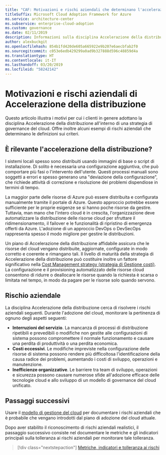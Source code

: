```yaml
---
title: "CAF: Motivazioni e rischi aziendali che determinano l'accelerazione della distribuzione"
titleSuffix: Microsoft Cloud Adoption Framework for Azure
ms.service: architecture-center
ms.subservice: enterprise-cloud-adoption
ms.custom: governance
ms.date: 02/11/2019
description: Informazioni sulla disciplina Accelerazione della distribuzione come parte di una strategia di governance del cloud.
author: alexbuckgit
ms.openlocfilehash: 854b1fd420de605a665922e9b207e6aecbfab2f0
ms.sourcegitcommit: c053e6edb429299a0ad9b327888d596c48859d4a
ms.translationtype: HT
ms.contentlocale: it-IT
ms.lasthandoff: 03/20/2019
ms.locfileid: "58242142"
---
```

# <a name="deployment-acceleration-motivations-and-business-risks"></a>Motivazioni e rischi aziendali di Accelerazione della distribuzione

Questo articolo illustra i motivi per cui i clienti in genere adottano la disciplina Accelerazione della distribuzione all'interno di una strategia di governance del cloud. Offre inoltre alcuni esempi di rischi aziendali che determinano le definizioni sui criteri.

<!-- markdownlint-disable MD026 -->

## <a name="is-deployment-acceleration-relevant"></a>È rilevante l'accelerazione della distribuzione?

I sistemi locali spesso sono distribuiti usando immagini di base o script di installazione. Di solito è necessaria una configurazione aggiuntiva, che può comportare più fasi o l'intervento dell'utente. Questi processi manuali sono soggetti a errori e spesso generano una "deviazione della configurazione", che richiede attività di correzione e risoluzione dei problemi dispendiose in termini di tempo.

La maggior parte delle risorse di Azure può essere distribuita e configurata manualmente tramite il portale di Azure. Questo approccio potrebbe essere sufficiente per le proprie esigenze se si hanno poche risorse da gestire. Tuttavia, man mano che l'intero cloud è in crescita, l'organizzazione deve automatizzare la distribuzione delle risorse cloud per sfruttare il ridimensionamento, il failover e le funzionalità di ripristino di emergenza offerti da Azure. L'adozione di un approccio DevOps o DevSecOps rappresenta spesso il modo migliore per gestire le distribuzioni.

Un piano di Accelerazione della distribuzione affidabile assicura che le risorse del cloud vengano distribuite, aggiornate, configurate in modo corretto e coerente e rimangano tali. Il livello di maturità della strategia di Accelerazione della distribuzione può costituire inoltre un fattore significativo nella [Cost Management strategy (strategia di Gestione costi)](../cost-management/overview.md). La configurazione e il provisioning automatizzato delle risorse cloud consentono di ridurre o deallocare le risorse quando la richiesta è scarsa o limitata nel tempo, in modo da pagare per le risorse solo quando servono.

## <a name="business-risk"></a>Rischio aziendale

La disciplina Accelerazione della distribuzione cerca di risolvere i rischi aziendali seguenti. Durante l'adozione del cloud, monitorare la pertinenza di ognuno degli aspetti seguenti:

- **Interruzioni del servizio**. La mancanza di processi di distribuzione ripetibili e prevedibili o modifiche non gestite alle configurazioni di sistema possono compromettere il normale funzionamento e causare una perdita di produttività o una perdita economica.
- **Costi eccessivi**. Le modifiche impreviste nella configurazione delle risorse di sistema possono rendere più difficoltosa l'identificazione della causa radice dei problemi, aumentando i costi di sviluppo, operazioni e manutenzione.
- **Inefficienze organizzative**. Le barriere tra team di sviluppo, operazioni e sicurezza possono causare numerose sfide all'adozione efficace delle tecnologie cloud e allo sviluppo di un modello di governance del cloud unificato.

## <a name="next-steps"></a>Passaggi successivi

Usare il [modello di gestione del cloud](./template.md) per documentare i rischi aziendali che è probabile che vengano introdotti dal piano di adozione del cloud attuale.

Dopo aver stabilito il riconoscimento di rischi aziendali realistici, il passaggio successivo consiste nel documentare le metriche e gli indicatori principali sulla tolleranza ai rischi aziendali per monitorare tale tolleranza.

> [!div class="nextstepaction"]
> [Metriche, indicatori e tolleranza ai rischi](./metrics-tolerance.md)
